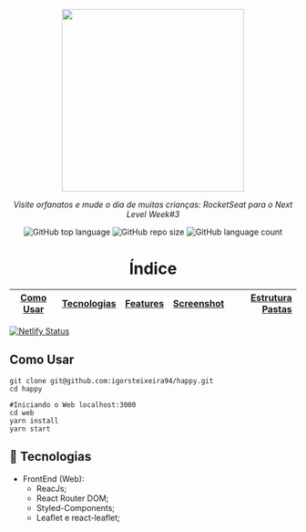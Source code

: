 <p align="center">
<img src="https://user-images.githubusercontent.com/47749249/95790689-423ff100-0cb6-11eb-817c-f6a78e47d0e8.png" width="320px"/>
<p align="center"><i>Visite orfanatos e mude o dia de muitas crianças: RocketSeat para o Next Level Week#3</i></p>
</p>
<p align="center">
<img alt="GitHub top language" src="https://img.shields.io/github/languages/top/igorsteixeira94/happy?color=%23FFD666">
<img alt="GitHub repo size" src="https://img.shields.io/github/repo-size/igorsteixeira94/happy?color=%23FFD666&logoColor=%23FFD666" />
<img alt="GitHub language count" src="https://img.shields.io/github/languages/count/igorsteixeira94/happy?color=%23FFD666">
</p>

<h1 align="center">Índice</h1>

[Como Usar](#como-usar)  | [Tecnologias](#rocket-tecnologias) |  [Features](#features-implementadas) |  [Screenshot](#screenshot) |  [Estrutura Pastas](#estrutura-pastas)
:-------:                | ------:                            |:-------:                             | ------:                    | ------:

[![Netlify Status](https://api.netlify.com/api/v1/badges/c5691026-2379-43cc-acc1-18c0866a4ea2/deploy-status)](https://happynlw.netlify.app/)

## Como Usar

```shell
git clone git@github.com:igorsteixeira94/happy.git
cd happy

#Iniciando o Web localhost:3000
cd web
yarn install
yarn start
```



## :rocket: Tecnologias

* FrontEnd (Web):
  * ReacJs;
  * React Router DOM;
  * Styled-Components;
  * Leaflet e react-leaflet;





  




